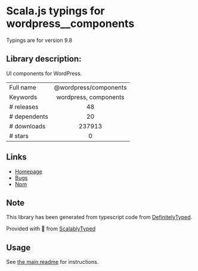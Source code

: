
# Scala.js typings for wordpress__components

Typings are for version 9.8

## Library description:
UI components for WordPress.

|                    |                 |
| ------------------ | :-------------: |
| Full name          | @wordpress/components |
| Keywords           | wordpress, components |
| # releases         | 48 |
| # dependents       | 20 |
| # downloads        | 237913 |
| # stars            | 0 |

## Links
- [Homepage](https://github.com/WordPress/gutenberg/tree/master/packages/components/README.md)
- [Bugs](https://github.com/WordPress/gutenberg/issues)
- [Npm](https://www.npmjs.com/package/%40wordpress%2Fcomponents)
    


## Note
This library has been generated from typescript code from [DefinitelyTyped](https://definitelytyped.org).

Provided with :purple_heart: from [ScalablyTyped](https://github.com/oyvindberg/ScalablyTyped)

## Usage
See [the main readme](../../readme.md) for instructions.


